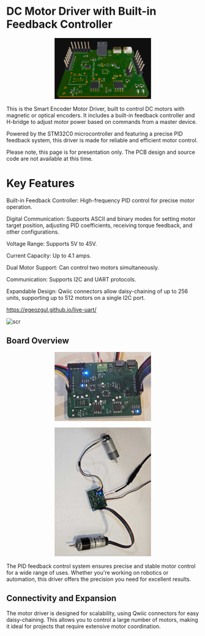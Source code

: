 # DC Motor Driver with Built-in Feedback Controller

<p align="center">
  <img src="render.png" alt="Encoder Motor Driver - Front View" width="50%" height="auto"/>
</p>This is the Smart Encoder Motor Driver, built to control DC motors with magnetic or optical encoders. It includes a built-in feedback controller and H-bridge to adjust motor power based on commands from a master device.

Powered by the STM32C0 microcontroller and featuring a precise PID feedback system, this driver is made for reliable and efficient motor control.

Please note, this page is for presentation only. The PCB design and source code are not available at this time.

# Key Features

Built-in Feedback Controller: High-frequency PID control for precise motor operation.

Digital Communication: Supports ASCII and binary modes for setting motor target position, adjusting PID coefficients, receiving torque feedback, and other configurations.

Voltage Range: Supports 5V to 45V.

Current Capacity: Up to 4.1 amps.

Dual Motor Support: Can control two motors simultaneously.

Communication: Supports I2C and UART protocols.

Expandable Design: Qwiic connectors allow daisy-chaining of up to 256 units, supporting up to 512 motors on a single I2C port.

https://egeozgul.github.io/live-uart/

![scr](https://github.com/user-attachments/assets/ec2e79d4-fb35-4699-954e-250158fb1edc)


## Board Overview

<p align="center">
  <img src="imageC.jpg" alt="Encoder Motor Driver - Front View" width="50%" height="auto"/>
</p><p align="center">
  <img src="imageA.jpg" alt="Encoder Motor Driver - Front View" width="50%" height="auto"/>
</p>The PID feedback control system ensures precise and stable motor control for a wide range of uses. Whether you're working on robotics or automation, this driver offers the precision you need for excellent results.

## Connectivity and Expansion

The motor driver is designed for scalability, using Qwiic connectors for easy daisy-chaining. This allows you to control a large number of motors, making it ideal for projects that require extensive motor coordination.

